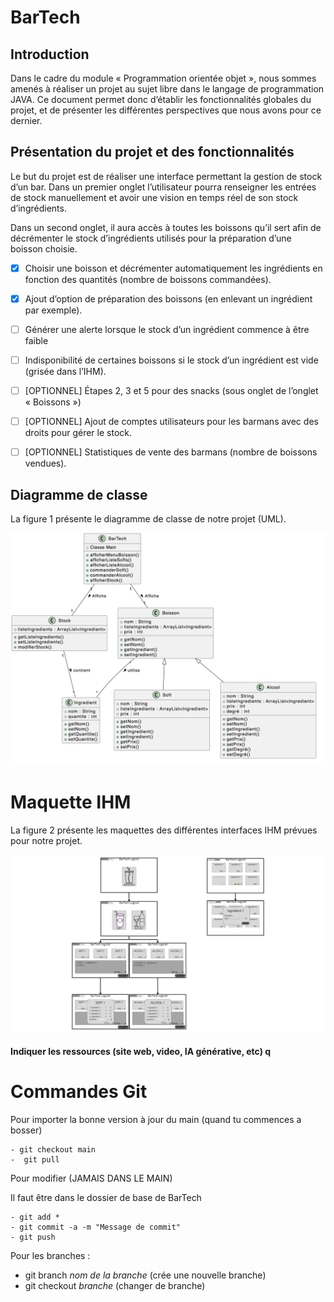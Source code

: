 # BarTech

## Introduction

Dans le cadre du module « Programmation orientée objet », nous sommes amenés à réaliser un projet au sujet libre dans le langage de programmation JAVA. 
Ce document permet donc d’établir les fonctionnalités globales du projet, et de présenter les différentes perspectives que nous avons pour ce dernier.

## Présentation du projet et des fonctionnalités

Le but du projet est de réaliser une interface permettant la gestion de stock d’un bar. Dans un premier onglet l’utilisateur pourra renseigner les entrées de stock manuellement et avoir une vision en temps réel de son stock d’ingrédients. 

Dans un second onglet, il aura accès à toutes les boissons qu’il sert afin de décrémenter le stock d’ingrédients utilisés pour la préparation d’une boisson choisie.


- [x] 	Choisir une boisson et décrémenter automatiquement les ingrédients en fonction des quantités (nombre de boissons commandées).
- [x] 	Ajout d’option de préparation des boissons (en enlevant un ingrédient par exemple).



- [ ] 	Générer une alerte lorsque le stock d’un ingrédient commence à être faible
- [ ] 	Indisponibilité de certaines boissons si le stock d’un ingrédient est vide (grisée dans l’IHM).
- [ ] 	[OPTIONNEL] Étapes 2, 3 et 5 pour des snacks (sous onglet de l’onglet « Boissons »)
- [ ] 	[OPTIONNEL] Ajout de comptes utilisateurs pour les barmans avec des droits pour gérer le stock.
- [ ] 	[OPTIONNEL] Statistiques de vente des barmans (nombre de boissons vendues).

## Diagramme de classe

La figure 1 présente le diagramme de classe de notre projet (UML).

![Diagramme UML](./img/DiagrammeClasse.png)

# Maquette IHM

La figure 2 présente les maquettes des différentes interfaces IHM prévues pour notre projet.

![Maquette IHM](./img/IHM.png)

#### Indiquer les ressources (site web, video, IA générative, etc) q

# Commandes Git

Pour importer la bonne version à jour du main (quand tu commences a bosser)

	- git checkout main
	-  git pull

Pour modifier (JAMAIS DANS LE MAIN)

Il faut être dans le dossier de base de BarTech

 	- git add *
 	- git commit -a -m "Message de commit"
 	- git push

Pour les branches :

 - git branch *nom de la branche* 	(crée une nouvelle branche)
 - git checkout *branche*		(changer de branche)